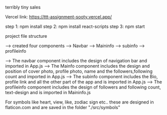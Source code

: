 terribly tiny sales 

Vercel link: https://ttt-assignment-sooty.vercel.app/

step 1: npm install
step 2: npm install react-scripts
step 3: npm start

project file structure

--> created four components 
  --> Navbar
  --> Maininfo
  --> subinfo
  --> profileinfo

--> The navbar component includes the design of navigation bar and imported in App.js
--> The Mainfo component includes the design and position of cover photo, profile photo, name and the followers,following count and imported in App.js
--> The subinfo component includes the Bio, profile link and all the other part of the app and is imported in App.js
--> The profileinfo component includes the design of followers and following count, text-design and is imported in Maininfo.js

For symbols like heart, view, like, zodiac sign etc.. these are designed in flaticon.com and are saved in the folder "./src/symbols"

